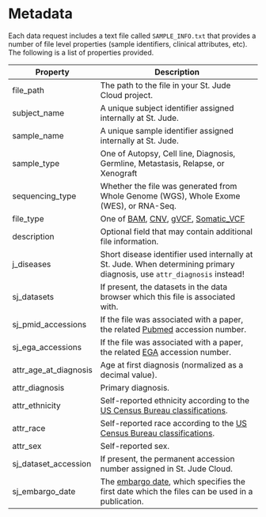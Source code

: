 # Metadata

Each data request includes a text file called `SAMPLE_INFO.txt` that provides a number of file level properties (sample identifiers, clinical attributes, etc). The following is a list of properties provided.

| Property              | Description                                                                                                                                                                                                           |
| --------------------- | --------------------------------------------------------------------------------------------------------------------------------------------------------------------------------------------------------------------- |
| file_path             | The path to the file in your St. Jude Cloud project.                                                                                                                                                                  |
| subject_name          | A unique subject identifier assigned internally at St. Jude.                                                                                                                                                          |
| sample_name           | A unique sample identifier assigned internally at St. Jude.                                                                                                                                                           |
| sample_type           | One of Autopsy, Cell line, Diagnosis, Germline, Metastasis, Relapse, or Xenograft                                                                                                                                     |
| sequencing_type       | Whether the file was generated from Whole Genome (WGS), Whole Exome (WES), or RNA-Seq.                                                                                                                                |
| file_type             | One of [BAM](../../guides/data/types-of-data#bam-files), [CNV](../../guides/data/types-of-data#cnv-files), [gVCF](../../guides/data/types-of-data#gvcf-files), [Somatic_VCF](../data/types-of-data#somatic-vcf-files) |
| description           | Optional field that may contain additional file information.                                                                                                                                                          |
| j_diseases            | Short disease identifier used internally at St. Jude. When determining primary diagnosis, use `attr_diagnosis` instead!                                                                                               |
| sj_datasets           | If present, the datasets in the data browser which this file is associated with.                                                                                                                                      |
| sj_pmid_accessions    | If the file was associated with a paper, the related [Pubmed][pubmed] accession number.                                                                                                                               |
| sj_ega_accessions     | If the file was associated with a paper, the related [EGA][ega] accession number.                                                                                                                                     |
| attr_age_at_diagnosis | Age at first diagnosis (normalized as a decimal value).                                                                                                                                                               |
| attr_diagnosis        | Primary diagnosis.                                                                                                                                                                                                    |
| attr_ethnicity        | Self-reported ethnicity according to the [US Census Bureau classifications][censusburea].                                                                                                                             |
| attr_race             | Self-reported race according to the [US Census Bureau classifications][censusburea].                                                                                                                                  |
| attr_sex              | Self-reported sex.                                                                                                                                                                                                    |
| sj_dataset_accession  | If present, the permanent accession number assigned in St. Jude Cloud.                                                                                                                                                |
| sj_embargo_date       | The [embargo date](../../guides/data/data-overview#embargo-dates), which specifies the first date which the files can be used in a publication.                                                                       |

[pubmed]: https://www.ncbi.nlm.nih.gov/pubmed/
[ega]: https://www.ebi.ac.uk/ega/home
[censusburea]: https://www.census.gov/mso/www/training/pdf/race-ethnicity-onepager.pdf
